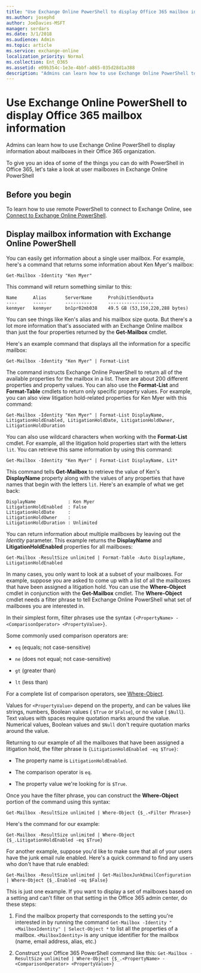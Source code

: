 ```yaml
---
title: "Use Exchange Online PowerShell to display Office 365 mailbox information"
ms.author: josephd
author: JoeDavies-MSFT
manager: serdars
ms.date: 3/1/2018
ms.audience: Admin
ms.topic: article
ms.service: exchange-online
localization_priority: Normal
ms.collection: Ent_O365
ms.assetid: e09b354c-1e3e-4bbf-a865-035d28d1a388
description: "Admins can learn how to use Exchange Online PowerShell to display information about mailboxes in their Office 365 organization."
---
```


# Use Exchange Online PowerShell to display Office 365 mailbox information

Admins can learn how to use Exchange Online PowerShell to display information about mailboxes in their Office 365 organization.
  
To give you an idea of some of the things you can do with PowerShell in Office 365, let's take a look at user mailboxes in Exchange Online PowerShell
  
## Before you begin

To learn how to use remote PowerShell to connect to Exchange Online, see [Connect to Exchange Online PowerShell](https://technet.microsoft.com/library/c8bea338-6c1a-4bdf-8de0-7895d427ee5b.aspx).
  
## Display mailbox information with Exchange Online PowerShell

You can easily get information about a single user mailbox. For example, here's a command that returns some information about Ken Myer's mailbox:
  
```
Get-Mailbox -Identity "Ken Myer"
```

This command will return something similar to this:
  
```
Name      Alias       ServerName      ProhibitSendQuota
----      -----       ----------      -----------------
kenmyer   kenmyer     bn1pr02mb038    49.5 GB (53,150,220,288 bytes)
```

You can see things like Ken's alias and his mailbox size quota. But there's a lot more information that's associated with an Exchange Online mailbox than just the four properties returned by the **Get-Mailbox** cmdlet. 
  
Here's an example command that displays all the information for a specific mailbox:
  
```
Get-Mailbox -Identity "Ken Myer" | Format-List
```

The command instructs Exchange Online PowerShell to return all of the available properties for the mailbox in a list. There are about 200 different properties and property values. You can also use the **Format-List** and **Format-Table** cmdlets to return only specific property values. For example, you can also view litigation hold-related properties for Ken Myer with this command: 
  
```
Get-Mailbox -Identity "Ken Myer" | Format-List DisplayName, LitigationHoldEnabled, LitigationHoldDate, LitigationHoldOwner, LitigationHoldDuration
```

You can also use wildcard characters when working with the **Format-List** cmdlet. For example, all the litigation hold properties start with the letters  `lit`. You can retrieve this same information by using this command:
  
```
Get-Mailbox -Identity "Ken Myer" | Format-List DisplayName, Lit*
```

This command tells **Get-Mailbox** to retrieve the value of Ken's **DisplayName** property along with the values of any properties that have names that begin with the letters  `lit`. Here's an example of what we get back:
  
```
DisplayName            : Ken Myer
LitigationHoldEnabled  : False
LitigationHoldDate     :
LitigationHoldOwner    :
LitigationHoldDuration : Unlimited
```

You can return information about multiple mailboxes by leaving out the  _Identity_ parameter. This example returns the **DisplayName** and **LitigationHoldEnabled** properties for all mailboxes: 
  
```
Get-Mailbox -ResultSize unlimited | Format-Table -Auto DisplayName, LitigationHoldEnabled
```

In many cases, you only want to look at a subset of your mailboxes. For example, suppose you are asked to come up with a list of all the mailboxes that have been assigned a litigation hold. You can use the **Where-Object** cmdlet in conjunction with the **Get-Mailbox** cmdlet. The **Where-Object** cmdlet needs a filter phrase to tell Exchange Online PowerShell what set of mailboxes you are interested in. 
  
In their simplest form, filter phrases use the syntax  `{<PropertyName> -<ComparisonOperator> <PropertyValue>}`.
  
Some commonly used comparison operators are:
  
-  `eq` (equals; not case-sensitive) 
    
-  `ne` (does not equal; not case-sensitive) 
    
-  `gt` (greater than) 
    
-  `lt` (less than) 
    
For a complete list of comparison operators, see [Where-Object](https://go.microsoft.com/fwlink/p/?linkid=113423).
  
Values for  `<PropertyValue>` depend on the property, and can be values like strings, numbers, Boolean values (  `$True` or  `$False`), or no value ( `$Null`). Text values with spaces require quotation marks around the value. Numerical values, Boolean values and  `$Null` don't require quotation marks around the value. 
  
Returning to our example of all the mailboxes that have been assigned a litigation hold, the filter phrase is  `{LitigationHoldEnabled -eq $True}`:
  
- The property name is  `LitigationHoldEnabled`.
    
- The comparison operator is  `eq`.
    
- The property value we're looking for is  `$True`.
    
Once you have the filter phrase, you can construct the **Where-Object** portion of the command using this syntax: 
  
```
Get-Mailbox -ResultSize unlimited | Where-Object {$_.<Filter Phrase>}
```

Here's the command for our example:
  
```
Get-Mailbox -ResultSize unlimited | Where-Object {$_.LitigationHoldEnabled -eq $True}
```

For another example, suppose you'd like to make sure that all of your users have the junk email rule enabled. Here's a quick command to find any users who don't have that rule enabled:
  
```
Get-Mailbox -ResultSize unlimited | Get-MailboxJunkEmailConfiguration | Where-Object {$_.Enabled -eq $False}
```

This is just one example. If you want to display a set of mailboxes based on a setting and can't filter on that setting in the Office 365 admin center, do these steps:
  
1. Find the mailbox property that corresponds to the setting you're interested in by running the command  `Get-Mailbox -Identity "<MailboxIdentity" | Select-Object *` to list all the properties of a mailbox.  `<MailboxIdentity>` is any unique identifier for the mailbox (name, email address, alias, etc.) 
    
2. Construct your Office 365 PowerShell command like this:  `Get-Mailbox -ResultSize unlimited | Where-Object {$_.<PropertyName> -<ComparisonOperator> <PropertyValue>}`
    

